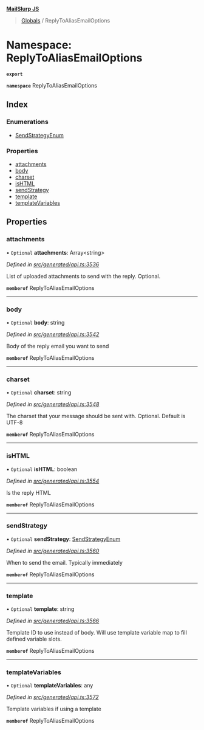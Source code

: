 **[MailSlurp JS](../README.md)**

> [Globals](../README.md) / ReplyToAliasEmailOptions

# Namespace: ReplyToAliasEmailOptions

**`export`** 

**`namespace`** ReplyToAliasEmailOptions

## Index

### Enumerations

* [SendStrategyEnum](../enums/replytoaliasemailoptions.sendstrategyenum.md)

### Properties

* [attachments](replytoaliasemailoptions.md#attachments)
* [body](replytoaliasemailoptions.md#body)
* [charset](replytoaliasemailoptions.md#charset)
* [isHTML](replytoaliasemailoptions.md#ishtml)
* [sendStrategy](replytoaliasemailoptions.md#sendstrategy)
* [template](replytoaliasemailoptions.md#template)
* [templateVariables](replytoaliasemailoptions.md#templatevariables)

## Properties

### attachments

• `Optional` **attachments**: Array\<string>

*Defined in [src/generated/api.ts:3536](https://github.com/mailslurp/mailslurp-client/blob/c83a162/src/generated/api.ts#L3536)*

List of uploaded attachments to send with the reply. Optional.

**`memberof`** ReplyToAliasEmailOptions

___

### body

• `Optional` **body**: string

*Defined in [src/generated/api.ts:3542](https://github.com/mailslurp/mailslurp-client/blob/c83a162/src/generated/api.ts#L3542)*

Body of the reply email you want to send

**`memberof`** ReplyToAliasEmailOptions

___

### charset

• `Optional` **charset**: string

*Defined in [src/generated/api.ts:3548](https://github.com/mailslurp/mailslurp-client/blob/c83a162/src/generated/api.ts#L3548)*

The charset that your message should be sent with. Optional. Default is UTF-8

**`memberof`** ReplyToAliasEmailOptions

___

### isHTML

• `Optional` **isHTML**: boolean

*Defined in [src/generated/api.ts:3554](https://github.com/mailslurp/mailslurp-client/blob/c83a162/src/generated/api.ts#L3554)*

Is the reply HTML

**`memberof`** ReplyToAliasEmailOptions

___

### sendStrategy

• `Optional` **sendStrategy**: [SendStrategyEnum](../enums/replytoaliasemailoptions.sendstrategyenum.md)

*Defined in [src/generated/api.ts:3560](https://github.com/mailslurp/mailslurp-client/blob/c83a162/src/generated/api.ts#L3560)*

When to send the email. Typically immediately

**`memberof`** ReplyToAliasEmailOptions

___

### template

• `Optional` **template**: string

*Defined in [src/generated/api.ts:3566](https://github.com/mailslurp/mailslurp-client/blob/c83a162/src/generated/api.ts#L3566)*

Template ID to use instead of body. Will use template variable map to fill defined variable slots.

**`memberof`** ReplyToAliasEmailOptions

___

### templateVariables

• `Optional` **templateVariables**: any

*Defined in [src/generated/api.ts:3572](https://github.com/mailslurp/mailslurp-client/blob/c83a162/src/generated/api.ts#L3572)*

Template variables if using a template

**`memberof`** ReplyToAliasEmailOptions
